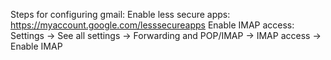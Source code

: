 
Steps for configuring gmail:
Enable less secure apps: https://myaccount.google.com/lesssecureapps
Enable IMAP access: Settings -> See all settings -> Forwarding and POP/IMAP -> IMAP access -> Enable IMAP